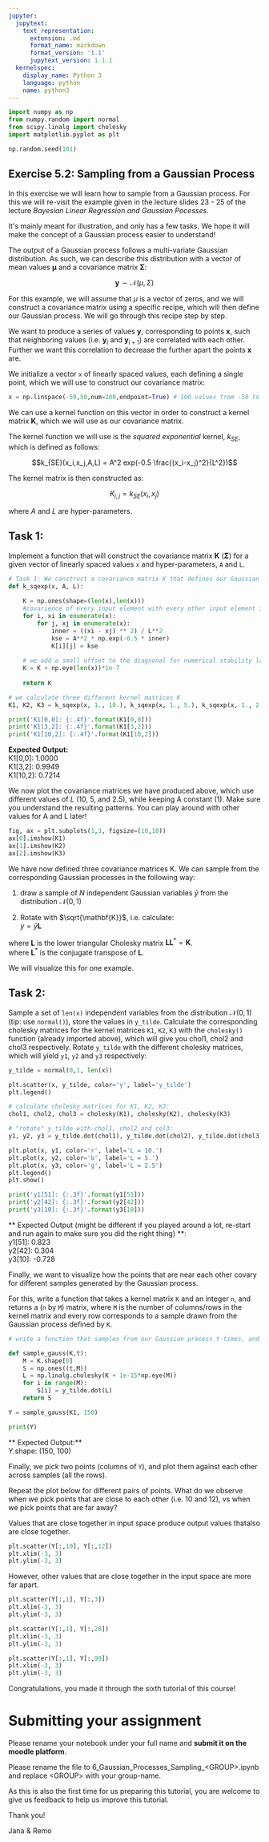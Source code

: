```yaml
---
jupyter:
  jupytext:
    text_representation:
      extension: .md
      format_name: markdown
      format_version: '1.1'
      jupytext_version: 1.1.1
  kernelspec:
    display_name: Python 3
    language: python
    name: python3
---
```


```python
import numpy as np
from numpy.random import normal
from scipy.linalg import cholesky
import matplotlib.pyplot as plt

np.random.seed(101)
```

## Exercise 5.2: Sampling from a Gaussian Process ##

In this exercise we will learn how to sample from a Gaussian process. For this we will re-visit the example given in the lecture slides 23 - 25 of the lecture *Bayesian Linear Regression and Gaussian Pocesses*.

It's mainly meant for illustration, and only has a few tasks. We hope it will make the concept of a Gaussian process easier to understand! 

The output of a Gaussian process follows a multi-variate Gaussian distribution. As such, we can describe this distribution with a vector of mean values $\mathbf{\mu}$ and a covariance matrix $\mathbf{\Sigma}$:

$$ \mathbf{y} \sim \mathcal{N}(\mu,\Sigma)$$

For this example, we will assume that $\mu$ is a vector of zeros, and we will construct a covariance matrix using a specific recipe, which will then define our Gaussian process. We will go through this recipe step by step.

We want to produce a series of values $\mathbf{y}$, corresponding to points $\mathbf{x}$, such that neighboring values (i.e. $\mathbf{y}_i$ and $\mathbf{y}_{i+1}$) are correlated with each other. Further we want this correlation to decrease the further apart the points $\mathbf{x}$ are.


We initialize a vector `x` of linearly spaced values, each defining a single point, which we will use to construct our covariance matrix:

```python
x = np.linspace(-50,50,num=100,endpoint=True) # 100 values from -50 to 50
```

We can use a kernel function on this vector in order to construct a kernel matrix $\mathbf{K}$, which we will use as our covariance matrix.

The kernel function we will use is the *squared exponential* kernel, $k_{SE}$, which is defined as follows:

$$k_{SE}(x_i,x_j,A,L) = A^2 exp(-0.5 \frac{(x_i-x_j)^2}{L^2})$$

The kernel matrix is then constructed as:

$$K_{i,j}=k_{SE}(x_i, x_j)$$

where $A$ and $L$ are hyper-parameters.

## Task 1: ##  
Implement a function that will construct the covariance matrix $\mathbf{K}$ ($\mathbf{\Sigma}$) for a given vector of linearly spaced values `x` and hyper-parameters, `A` and `L`.



```python
# Task 1: We construct a covariance matrix K that defines our Gaussian process
def k_sqexp(x, A, L):
    
    K = np.ones(shape=(len(x),len(x)))
    #covarience of every input element with every other input element in array x
    for i, xi in enumerate(x):
        for j, xj in enumerate(x):
            inner = ((xi - xj) ** 2) / L**2
            kse = A**2 * np.exp(-0.5 * inner)
            K[i][j] = kse
    
    # we add a small offset to the diagnonal for numerical stability later
    K = K + np.eye(len(x))*1e-7
    
    return K
```

```python
# we calculate three different kernel matrices K 
K1, K2, K3 = k_sqexp(x, 1., 10.), k_sqexp(x, 1., 5.), k_sqexp(x, 1., 2.5)
```

```python
print('K1[0,0]: {:.4f}'.format(K1[0,0]))
print('K1[3,2]: {:.4f}'.format(K1[3,2]))
print('K1[10,2]: {:.4f}'.format(K1[10,2]))
```

**Expected Output:**   
K1[0,0]: 1.0000  
K1[3,2]: 0.9949  
K1[10,2]: 0.7214



We now plot the covariance matrices we have produced above, which use different values of $L$ (10, 5, and 2.5), while keeping A constant (1). Make sure you understand the resulting patterns. You can play around with other values for A and L later!

```python
fig, ax = plt.subplots(1,3, figsize=(10,10))
ax[0].imshow(K1)
ax[1].imshow(K2)
ax[2].imshow(K3)
```

We have now defined three covariance matrices K. We can sample from the corresponding Gaussian processes in the following way:

1. draw a sample of $N$ independent Gaussian variables $\tilde{y}$ from the distribution $\mathcal{N}(0,1)$

2. Rotate with $\sqrt{\mathbf{K}}$, i.e. calculate:  
$y = \tilde{y} {\mathbf{L}}$

where $\mathbf{L}$ is the lower triangular Cholesky matrix $\mathbf{L}\mathbf{L}^* = \mathbf{K}$.  
where $\mathbf{L}^*$ is the conjugate transpose of $\mathbf{L}$.

We will visualize this for one example.


## Task 2: ##

Sample a set of `len(x)` independent variables from the distribution $\mathcal{N}(0,1)$ (tip: use `normal()`), store the values in `y_tilde`. Calculate the corresponding cholesky matrices for the kernel matrices `K1`, `K2`, `K3` with the `cholesky()` function (already imported above), which will give you chol1, chol2 and chol3 respectively. Rotate `y_tilde` with the different cholesky matrices, which will yield `y1`, `y2` and `y3` respectively:

```python
y_tilde = normal(0,1, len(x))
```

```python
plt.scatter(x, y_tilde, color='y', label='y_tilde')
plt.legend()
```

```python
# calculate cholesky matrices for K1, K2, K3:
chol1, chol2, chol3 = cholesky(K1), cholesky(K2), cholesky(K3)

# "rotate" y_tilde with chol1, chol2 and col3: 
y1, y2, y3 = y_tilde.dot(chol1), y_tilde.dot(chol2), y_tilde.dot(chol3)
```

```python
plt.plot(x, y1, color='r', label='L = 10.')
plt.plot(x, y2, color='b', label='L = 5.')
plt.plot(x, y3, color='g', label='L = 2.5')
plt.legend()
plt.show()
```

```python
print('y1[51]: {:.3f}'.format(y1[51]))
print('y2[42]: {:.3f}'.format(y2[42]))
print('y3[10]: {:.3f}'.format(y3[10]))
```

** Expected Output (might be different if you played around a lot, re-start and run again to make sure you did the right thing) **:  
y1[51]: 0.823  
y2[42]: 0.304  
y3[10]: -0.728  



Finally, we want to visualize how the points that are near each other covary for different samples generated by the Gaussian process.

For this, write a function that takes a kernel matrix `K` and an integer `n`, and returns a (`n` by `M`) matrix, where `M` is the number of columns/rows in the kernel matrix and every row corresponds to a sample drawn from the Gaussian process defined by `K`.

```python
# write a function that samples from our Gaussian process t-times, and returns a matrix S

def sample_gauss(K,t):
    M = K.shape[0]
    S = np.ones((t,M))
    L = np.linalg.cholesky(K + 1e-15*np.eye(M))
    for i in range(M):
        S[i] = y_tilde.dot(L)
    return S
```

```python
Y = sample_gauss(K1, 150)
```

```python
print(Y)
```

** Expected Output:**   
Y.shape: (150, 100)



Finally, we pick two points (columns of `Y`), and plot them against each other across samples (all the rows).

Repeat the plot below for different pairs of points. What do we observe when we pick points that are close to each other (i.e. 10 and 12), vs when we pick points that are far away? 


Values that are close together in input space produce output values thatalso are close together.

```python
plt.scatter(Y[:,10], Y[:,12])
plt.xlim(-3, 3)
plt.ylim(-3, 3)
```

However, other values that are close together in the input space are more far apart.

```python
plt.scatter(Y[:,1], Y[:,3])
plt.xlim(-3, 3)
plt.ylim(-3, 3)
```

```python
plt.scatter(Y[:,1], Y[:,20])
plt.xlim(-3, 3)
plt.ylim(-3, 3)
```

```python
plt.scatter(Y[:,1], Y[:,99])
plt.xlim(-3, 3)
plt.ylim(-3, 3)
```

Congratulations, you made it through the sixth tutorial of this course!

# Submitting your assignment

Please rename your notebook under your full name and **submit it on the moodle platform**.

Please rename the file to 6_Gaussian_Processes_Sampling_<GROUP\>.ipynb and replace <GROUP\> with your group-name.

As this is also the first time for us preparing this tutorial, you are welcome to give us feedback to help us improve this tutorial.  

Thank you!  

Jana & Remo

```python

```

```python

```
